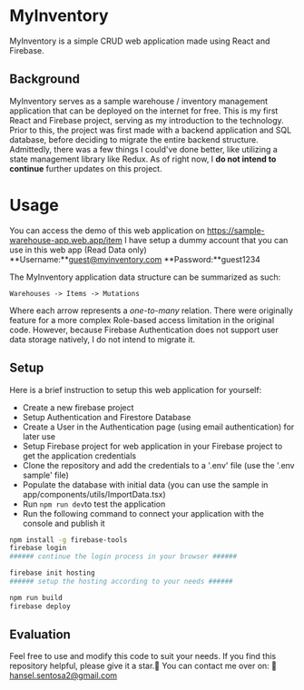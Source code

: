 # MyInventory

MyInventory is a simple CRUD web application made using React and Firebase.

## Background

MyInventory serves as a sample warehouse / inventory management application that can be deployed on the internet for free.
This is my first React and Firebase project, serving as my introduction to the technology.
Prior to this, the project was first made with a backend application and SQL database, before deciding to migrate the entire backend structure.
Admittedly, there was a few things I could've done better, like utilizing a state management library like Redux.
As of right now, I **do not intend to continue** further updates on this project.

# Usage

You can access the demo of this web application on <https://sample-warehouse-app.web.app/item>
I have setup a dummy account that you can use in this web app (Read Data only)
**Username:**guest@myinventory.com
**Password:**guest1234

The MyInventory application data structure can be summarized as such:
```
Warehouses -> Items -> Mutations
```
Where each arrow represents a *one-to-many* relation.
There were originally feature for a more complex Role-based access limitation in the original code.
However, because Firebase Authentication does not support user data storage natively, I do not intend to migrate it.

## Setup

Here is a brief instruction to setup this web application for yourself:
* Create a new firebase project
* Setup Authentication and Firestore Database
* Create a User in the Authentication page (using email authentication) for later use
* Setup Firebase project for web application in your Firebase project to get the application credentials
* Clone the repository and add the credentials to a '.env' file (use the '.env sample' file)
* Populate the database with initial data (you can use the sample in app/components/utils/ImportData.tsx)
* Run `npm run dev`to test the application
* Run the following command to connect your application with the console and publish it
```sh
npm install -g firebase-tools
firebase login
###### continue the login process in your browser ######

firebase init hosting
###### setup the hosting according to your needs ######

npm run build
firebase deploy
```

## Evaluation

Feel free to use and modify this code to suit your needs. 
If you find this repository helpful, please give it a star.🌟
You can contact me over on: 📧 <hansel.sentosa2@gmail.com>
